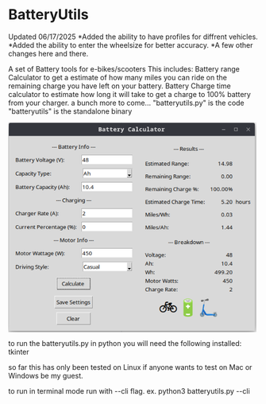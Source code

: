 # BatteryUtils

Updated 06/17/2025
*Added the ability to have profiles for diffrent vehicles.
*Added the ability to enter the wheelsize for better accuracy.
*A few other changes here and there.

A set of Battery tools for e-bikes/scooters This includes: 
Battery range Calculator to get a estimate of how many miles you can ride on the remaining charge you have left on your battery. 
Battery Charge time calculator to estimate how long it will take to get a charge to 100% battery from your charger. 
a bunch more to come...
"batteryutils.py" is the code
"batteryutils" is the standalone binary

<img align="center" width="500" src="https://github.com/Gobytego/BatteryUtils/blob/main/screenshot.png">

to run the batteryutils.py in python you will need the following installed:
  tkinter

so far this has only been tested on Linux if anyone wants to test on Mac or Windows be my guest.  

to run in terminal mode run with --cli flag.
ex. python3 batteryutils.py --cli
